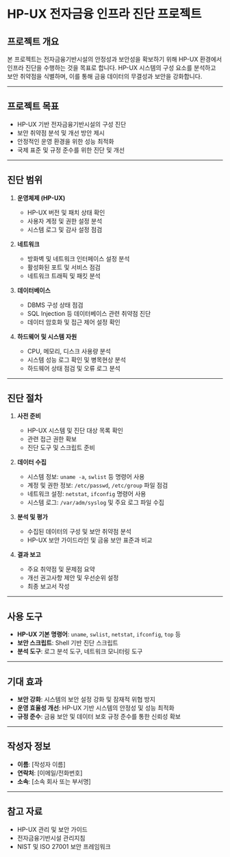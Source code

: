 # HP-UX 전자금융 인프라 진단 프로젝트

## 프로젝트 개요
본 프로젝트는 전자금융기반시설의 안정성과 보안성을 확보하기 위해 HP-UX 환경에서 인프라 진단을 수행하는 것을 목표로 합니다. HP-UX 시스템의 구성 요소를 분석하고 보안 취약점을 식별하며, 이를 통해 금융 데이터의 무결성과 보안을 강화합니다.

---

## 프로젝트 목표
- HP-UX 기반 전자금융기반시설의 구성 진단
- 보안 취약점 분석 및 개선 방안 제시
- 안정적인 운영 환경을 위한 성능 최적화
- 국제 표준 및 규정 준수를 위한 진단 및 개선

---

## 진단 범위
1. **운영체제 (HP-UX)**
   - HP-UX 버전 및 패치 상태 확인
   - 사용자 계정 및 권한 설정 분석
   - 시스템 로그 및 감사 설정 점검

2. **네트워크**
   - 방화벽 및 네트워크 인터페이스 설정 분석
   - 활성화된 포트 및 서비스 점검
   - 네트워크 트래픽 및 패킷 분석

3. **데이터베이스**
   - DBMS 구성 상태 점검
   - SQL Injection 등 데이터베이스 관련 취약점 진단
   - 데이터 암호화 및 접근 제어 설정 확인

4. **하드웨어 및 시스템 자원**
   - CPU, 메모리, 디스크 사용량 분석
   - 시스템 성능 로그 확인 및 병목현상 분석
   - 하드웨어 상태 점검 및 오류 로그 분석

---

## 진단 절차
1. **사전 준비**
   - HP-UX 시스템 및 진단 대상 목록 확인
   - 관련 접근 권한 확보
   - 진단 도구 및 스크립트 준비

2. **데이터 수집**
   - 시스템 정보: `uname -a`, `swlist` 등 명령어 사용
   - 계정 및 권한 정보: `/etc/passwd`, `/etc/group` 파일 점검
   - 네트워크 설정: `netstat`, `ifconfig` 명령어 사용
   - 시스템 로그: `/var/adm/syslog` 및 주요 로그 파일 수집

3. **분석 및 평가**
   - 수집된 데이터의 구성 및 보안 취약점 분석
   - HP-UX 보안 가이드라인 및 금융 보안 표준과 비교

4. **결과 보고**
   - 주요 취약점 및 문제점 요약
   - 개선 권고사항 제안 및 우선순위 설정
   - 최종 보고서 작성

---

## 사용 도구
- **HP-UX 기본 명령어**: `uname`, `swlist`, `netstat`, `ifconfig`, `top` 등
- **보안 스크립트**: Shell 기반 진단 스크립트
- **분석 도구**: 로그 분석 도구, 네트워크 모니터링 도구

---

## 기대 효과
- **보안 강화**: 시스템의 보안 설정 강화 및 잠재적 위협 방지
- **운영 효율성 개선**: HP-UX 기반 시스템의 안정성 및 성능 최적화
- **규정 준수**: 금융 보안 및 데이터 보호 규정 준수를 통한 신뢰성 확보

---

## 작성자 정보
- **이름**: [작성자 이름]
- **연락처**: [이메일/전화번호]
- **소속**: [소속 회사 또는 부서명]

---

## 참고 자료
- HP-UX 관리 및 보안 가이드
- 전자금융기반시설 관리지침
- NIST 및 ISO 27001 보안 프레임워크
